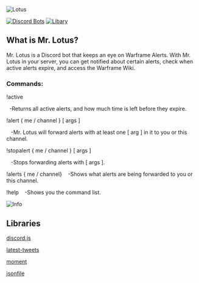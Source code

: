 ![Lotus](https://i.imgur.com/WagTow6.png)

[![Discord Bots](https://discordbots.org/api/widget/status/353333480979169283.svg?noavatar=true)](https://discordbots.org/bot/353333480979169283)
[![Libary](https://img.shields.io/badge/library-discord.js-blue.svg)](https://discord.js.org/)


## What is Mr. Lotus?
Mr. Lotus is a Discord bot that keeps an eye on Warframe Alerts.
With Mr. Lotus in your server, you can get notified about certain alerts, check when active alerts expire, and access the Warframe Wiki.

### Commands: 

!active

&nbsp;&nbsp;-Returns all active alerts, and how much time is left before they expire.  
  
!alert { me / channel } [ args ]

&nbsp;&nbsp;&nbsp;-Mr. Lotus will forward alerts with at least one [ arg ] in it to you or this channel.
    
!stopalert { me / channel } [ args ]

&nbsp;&nbsp;&nbsp;-Stops forwarding alerts with [ args ].

!alerts { me / channel}
&nbsp;&nbsp;&nbsp;-Shows what alerts are being forwarded to you or this channel.

!help
&nbsp;&nbsp;&nbsp;-Shows you the command list.


![Info](https://i.imgur.com/8W9H6hh.png)
 

## Libraries


[discord.js](https://github.com/hydrabolt/discord.js)

[latest-tweets](https://github.com/noffle/latest-tweets)

[moment](https://momentjs.com/)

[jsonfile](https://github.com/jprichardson/node-jsonfile)
